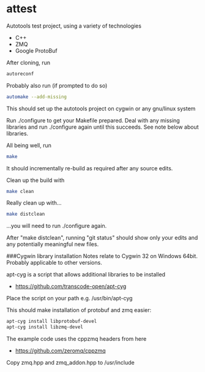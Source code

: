 # attest
Autotools test project, using a variety of technologies
- C++
- ZMQ 
- Google ProtoBuf

After cloning, run 
```bash
autoreconf
```
Probably also run (if prompted to do so)
```bash
automake --add-missing
```

This should set up the autotools project on cygwin or any gnu/linux system

Run ./configure to get your Makefile prepared. 
Deal with any missing libraries and run ./configure again until this succeeds.
See note below about libraries.

All being well, run
```bash
make
```
It should incrementally re-build as required after any source edits.

Clean up the build with 
```bash
make clean
```

Really clean up with...
```bash
make distclean
```
...you will need to run ./configure again.

After "make distclean", running "git status" should show only your edits and any potentially meaningful new files.


###Cygwin library installation
Notes relate to Cygwin 32 on Windows 64bit. Probably applicable to other versions.

apt-cyg is a script that allows additional libraries to be installed
- https://github.com/transcode-open/apt-cyg

Place the script on your path e.g. /usr/bin/apt-cyg

This should make installation of protobuf and zmq easier:
```bash
apt-cyg install libprotobuf-devel
apt-cyg install libzmq-devel
```

The example code uses the cppzmq headers from here 
- https://github.com/zeromq/cppzmq

Copy zmq.hpp and zmq_addon.hpp to /usr/include


